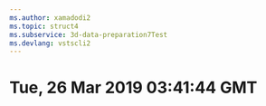 ```yaml
---
ms.author: xamadodi2
ms.topic: struct4
ms.subservice: 3d-data-preparation7Test
ms.devlang: vstscli2
---
```

# Tue, 26 Mar 2019 03:41:44 GMT

